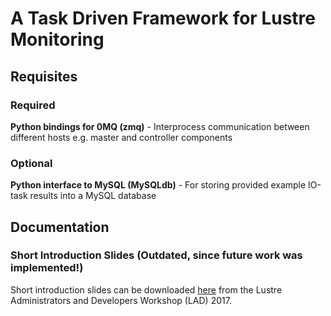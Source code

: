 # A Task Driven Framework for Lustre Monitoring 

## Requisites
### Required
**Python bindings for 0MQ (zmq)** - Interprocess communication between different hosts e.g. master and controller components
### Optional
**Python interface to MySQL (MySQLdb)** - For storing provided example IO-task results into a MySQL database

## Documentation
### Short Introduction Slides (Outdated, since future work was implemented!)
Short introduction slides can be downloaded [here](https://www.eofs.eu/_media/events/lad17/05_gabriele_iannetti_task_driven_framework_for_lustre_monitoring.pdf) from the Lustre Administrators and Developers Workshop (LAD) 2017.
